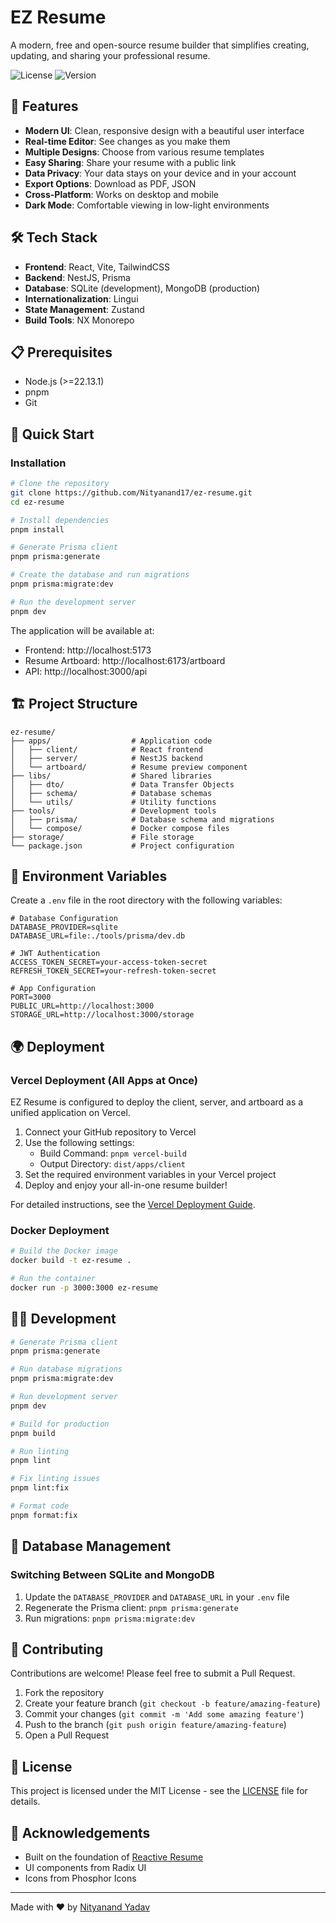 # EZ Resume

A modern, free and open-source resume builder that simplifies creating, updating, and sharing your professional resume.

![License](https://img.shields.io/badge/License-MIT-blue.svg)
![Version](https://img.shields.io/badge/Version-4.4.4-green.svg)

## 🚀 Features

- **Modern UI**: Clean, responsive design with a beautiful user interface
- **Real-time Editor**: See changes as you make them
- **Multiple Designs**: Choose from various resume templates
- **Easy Sharing**: Share your resume with a public link
- **Data Privacy**: Your data stays on your device and in your account
- **Export Options**: Download as PDF, JSON
- **Cross-Platform**: Works on desktop and mobile
- **Dark Mode**: Comfortable viewing in low-light environments

## 🛠️ Tech Stack

- **Frontend**: React, Vite, TailwindCSS
- **Backend**: NestJS, Prisma
- **Database**: SQLite (development), MongoDB (production)
- **Internationalization**: Lingui
- **State Management**: Zustand
- **Build Tools**: NX Monorepo

## 📋 Prerequisites

- Node.js (>=22.13.1)
- pnpm
- Git

## 🚀 Quick Start

### Installation

```bash
# Clone the repository
git clone https://github.com/Nityanand17/ez-resume.git
cd ez-resume

# Install dependencies
pnpm install

# Generate Prisma client
pnpm prisma:generate

# Create the database and run migrations
pnpm prisma:migrate:dev

# Run the development server
pnpm dev
```

The application will be available at:
- Frontend: http://localhost:5173
- Resume Artboard: http://localhost:6173/artboard
- API: http://localhost:3000/api

## 🏗️ Project Structure

```
ez-resume/
├── apps/                  # Application code
│   ├── client/            # React frontend
│   ├── server/            # NestJS backend
│   └── artboard/          # Resume preview component
├── libs/                  # Shared libraries
│   ├── dto/               # Data Transfer Objects
│   ├── schema/            # Database schemas
│   └── utils/             # Utility functions
├── tools/                 # Development tools
│   ├── prisma/            # Database schema and migrations
│   └── compose/           # Docker compose files
├── storage/               # File storage 
└── package.json           # Project configuration
```

## 📝 Environment Variables

Create a `.env` file in the root directory with the following variables:

```
# Database Configuration
DATABASE_PROVIDER=sqlite
DATABASE_URL=file:./tools/prisma/dev.db

# JWT Authentication
ACCESS_TOKEN_SECRET=your-access-token-secret
REFRESH_TOKEN_SECRET=your-refresh-token-secret

# App Configuration
PORT=3000
PUBLIC_URL=http://localhost:3000
STORAGE_URL=http://localhost:3000/storage
```

## 🌍 Deployment

### Vercel Deployment (All Apps at Once)

EZ Resume is configured to deploy the client, server, and artboard as a unified application on Vercel.

1. Connect your GitHub repository to Vercel
2. Use the following settings:
   - Build Command: `pnpm vercel-build`
   - Output Directory: `dist/apps/client`
3. Set the required environment variables in your Vercel project
4. Deploy and enjoy your all-in-one resume builder!

For detailed instructions, see the [Vercel Deployment Guide](DEPLOYMENT.md).

### Docker Deployment

```bash
# Build the Docker image
docker build -t ez-resume .

# Run the container
docker run -p 3000:3000 ez-resume
```

## 👨‍💻 Development

```bash
# Generate Prisma client
pnpm prisma:generate

# Run database migrations
pnpm prisma:migrate:dev

# Run development server
pnpm dev

# Build for production
pnpm build

# Run linting
pnpm lint

# Fix linting issues
pnpm lint:fix

# Format code
pnpm format:fix
```

## 🔄 Database Management

### Switching Between SQLite and MongoDB

1. Update the `DATABASE_PROVIDER` and `DATABASE_URL` in your `.env` file
2. Regenerate the Prisma client: `pnpm prisma:generate`
3. Run migrations: `pnpm prisma:migrate:dev`

## 🤝 Contributing

Contributions are welcome! Please feel free to submit a Pull Request.

1. Fork the repository
2. Create your feature branch (`git checkout -b feature/amazing-feature`)
3. Commit your changes (`git commit -m 'Add some amazing feature'`)
4. Push to the branch (`git push origin feature/amazing-feature`)
5. Open a Pull Request

## 📄 License

This project is licensed under the MIT License - see the [LICENSE](LICENSE.md) file for details.

## 🙏 Acknowledgements

- Built on the foundation of [Reactive Resume](https://github.com/AmruthPillai/Reactive-Resume)
- UI components from Radix UI
- Icons from Phosphor Icons

---

Made with ❤️ by [Nityanand Yadav](https://nityanand.vercel.app) 